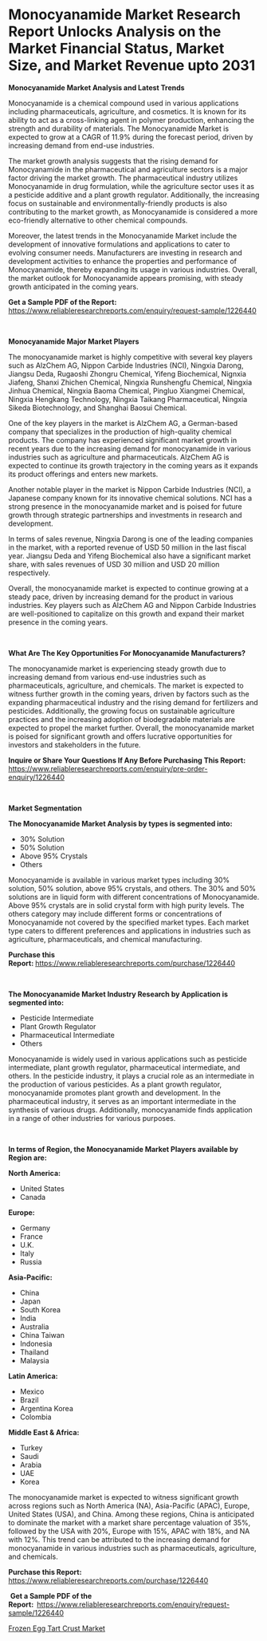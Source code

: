 <p><h1>Monocyanamide Market Research Report Unlocks Analysis on the Market Financial Status, Market Size, and Market Revenue upto 2031</h1></p><p><strong>Monocyanamide Market Analysis and Latest Trends</strong></p>
<p><p>Monocyanamide is a chemical compound used in various applications including pharmaceuticals, agriculture, and cosmetics. It is known for its ability to act as a cross-linking agent in polymer production, enhancing the strength and durability of materials. The Monocyanamide Market is expected to grow at a CAGR of 11.9% during the forecast period, driven by increasing demand from end-use industries.</p><p>The market growth analysis suggests that the rising demand for Monocyanamide in the pharmaceutical and agriculture sectors is a major factor driving the market growth. The pharmaceutical industry utilizes Monocyanamide in drug formulation, while the agriculture sector uses it as a pesticide additive and a plant growth regulator. Additionally, the increasing focus on sustainable and environmentally-friendly products is also contributing to the market growth, as Monocyanamide is considered a more eco-friendly alternative to other chemical compounds.</p><p>Moreover, the latest trends in the Monocyanamide Market include the development of innovative formulations and applications to cater to evolving consumer needs. Manufacturers are investing in research and development activities to enhance the properties and performance of Monocyanamide, thereby expanding its usage in various industries. Overall, the market outlook for Monocyanamide appears promising, with steady growth anticipated in the coming years.</p></p>
<p><strong>Get a Sample PDF of the Report:&nbsp;</strong> <a href="https://www.reliableresearchreports.com/enquiry/request-sample/1226440">https://www.reliableresearchreports.com/enquiry/request-sample/1226440</a></p>
<p>&nbsp;</p>
<p><strong>Monocyanamide Major Market Players</strong></p>
<p><p>The monocyanamide market is highly competitive with several key players such as AlzChem AG, Nippon Carbide Industries (NCI), Ningxia Darong, Jiangsu Deda, Rugaoshi Zhongru Chemical, Yifeng Biochemical, Nignxia Jiafeng, Shanxi Zhichen Chemical, Ningxia Runshengfu Chemical, Ningxia Jinhua Chemical, Ningxia Baoma Chemical, Pingluo Xiangmei Chemical, Ningxia Hengkang Technology, Ningxia Taikang Pharmaceutical, Ningxia Sikeda Biotechnology, and Shanghai Baosui Chemical.</p><p>One of the key players in the market is AlzChem AG, a German-based company that specializes in the production of high-quality chemical products. The company has experienced significant market growth in recent years due to the increasing demand for monocyanamide in various industries such as agriculture and pharmaceuticals. AlzChem AG is expected to continue its growth trajectory in the coming years as it expands its product offerings and enters new markets.</p><p>Another notable player in the market is Nippon Carbide Industries (NCI), a Japanese company known for its innovative chemical solutions. NCI has a strong presence in the monocyanamide market and is poised for future growth through strategic partnerships and investments in research and development.</p><p>In terms of sales revenue, Ningxia Darong is one of the leading companies in the market, with a reported revenue of USD 50 million in the last fiscal year. Jiangsu Deda and Yifeng Biochemical also have a significant market share, with sales revenues of USD 30 million and USD 20 million respectively.</p><p>Overall, the monocyanamide market is expected to continue growing at a steady pace, driven by increasing demand for the product in various industries. Key players such as AlzChem AG and Nippon Carbide Industries are well-positioned to capitalize on this growth and expand their market presence in the coming years.</p></p>
<p>&nbsp;</p>
<p><strong>What Are The Key Opportunities For Monocyanamide Manufacturers?</strong></p>
<p><p>The monocyanamide market is experiencing steady growth due to increasing demand from various end-use industries such as pharmaceuticals, agriculture, and chemicals. The market is expected to witness further growth in the coming years, driven by factors such as the expanding pharmaceutical industry and the rising demand for fertilizers and pesticides. Additionally, the growing focus on sustainable agriculture practices and the increasing adoption of biodegradable materials are expected to propel the market further. Overall, the monocyanamide market is poised for significant growth and offers lucrative opportunities for investors and stakeholders in the future.</p></p>
<p><strong>Inquire or Share Your Questions If Any Before Purchasing This Report:</strong> <a href="https://www.reliableresearchreports.com/enquiry/pre-order-enquiry/1226440">https://www.reliableresearchreports.com/enquiry/pre-order-enquiry/1226440</a></p>
<p>&nbsp;</p>
<p><strong>Market Segmentation</strong></p>
<p><strong>The Monocyanamide Market Analysis by types is segmented into:</strong></p>
<p><ul><li>30% Solution</li><li>50% Solution</li><li>Above 95% Crystals</li><li>Others</li></ul></p>
<p><p>Monocyanamide is available in various market types including 30% solution, 50% solution, above 95% crystals, and others. The 30% and 50% solutions are in liquid form with different concentrations of Monocyanamide. Above 95% crystals are in solid crystal form with high purity levels. The others category may include different forms or concentrations of Monocyanamide not covered by the specified market types. Each market type caters to different preferences and applications in industries such as agriculture, pharmaceuticals, and chemical manufacturing.</p></p>
<p><strong>Purchase this Report:&nbsp;</strong><a href="https://www.reliableresearchreports.com/purchase/1226440">https://www.reliableresearchreports.com/purchase/1226440</a></p>
<p>&nbsp;</p>
<p><strong>The Monocyanamide Market Industry Research by Application is segmented into:</strong></p>
<p><ul><li>Pesticide Intermediate</li><li>Plant Growth Regulator</li><li>Pharmaceutical Intermediate</li><li>Others</li></ul></p>
<p><p>Monocyanamide is widely used in various applications such as pesticide intermediate, plant growth regulator, pharmaceutical intermediate, and others. In the pesticide industry, it plays a crucial role as an intermediate in the production of various pesticides. As a plant growth regulator, monocyanamide promotes plant growth and development. In the pharmaceutical industry, it serves as an important intermediate in the synthesis of various drugs. Additionally, monocyanamide finds application in a range of other industries for various purposes.</p></p>
<p>&nbsp;</p>
<p><strong>In terms of Region, the Monocyanamide Market Players available by Region are:</strong></p>
<p>
    <p> <strong> North America: </strong>
        <ul>
            <li>United States</li>
            <li>Canada</li>
        </ul>
        </p> 
    <p> <strong> Europe: </strong>
        <ul>
            <li>Germany</li>
            <li>France</li>
            <li>U.K.</li>
            <li>Italy</li>
            <li>Russia</li>
        </ul>
        </p> 
    <p> <strong> Asia-Pacific: </strong>
        <ul>
            <li>China</li>
            <li>Japan</li>
            <li>South Korea</li>
            <li>India</li>
            <li>Australia</li>
            <li>China Taiwan</li>
            <li>Indonesia</li>
            <li>Thailand</li>
            <li>Malaysia</li>
        </ul>
        </p> 
    <p> <strong> Latin America: </strong>
        <ul>
            <li>Mexico</li>
            <li>Brazil</li>
            <li>Argentina Korea</li>
            <li>Colombia</li>
        </ul>
        </p> 
    <p> <strong> Middle East & Africa: </strong>
        <ul>
            <li>Turkey</li>
            <li>Saudi</li>
            <li>Arabia</li>
            <li>UAE</li>
            <li>Korea</li>
        </ul>
    </p>
    </p>
<p><p>The monocyanamide market is expected to witness significant growth across regions such as North America (NA), Asia-Pacific (APAC), Europe, United States (USA), and China. Among these regions, China is anticipated to dominate the market with a market share percentage valuation of 35%, followed by the USA with 20%, Europe with 15%, APAC with 18%, and NA with 12%. This trend can be attributed to the increasing demand for monocyanamide in various industries such as pharmaceuticals, agriculture, and chemicals.</p></p>
<p><strong>Purchase this Report: </strong><a href="https://www.reliableresearchreports.com/purchase/1226440">https://www.reliableresearchreports.com/purchase/1226440</a></p>
<p>&nbsp;<strong>Get a Sample PDF of the Report:&nbsp;&nbsp;</strong><a href="https://www.reliableresearchreports.com/enquiry/request-sample/1226440">https://www.reliableresearchreports.com/enquiry/request-sample/1226440</a></p>
<p><strong></strong></p>
<p><p><a href="https://invited-way-688.notion.site/Frozen-Egg-Tart-Crust-Market-Size-Evaluating-its-Market-Trends-Growth-and-Projections-2024-2031-f09e15f50f484023a42e3eb739c66185">Frozen Egg Tart Crust Market</a></p></p>